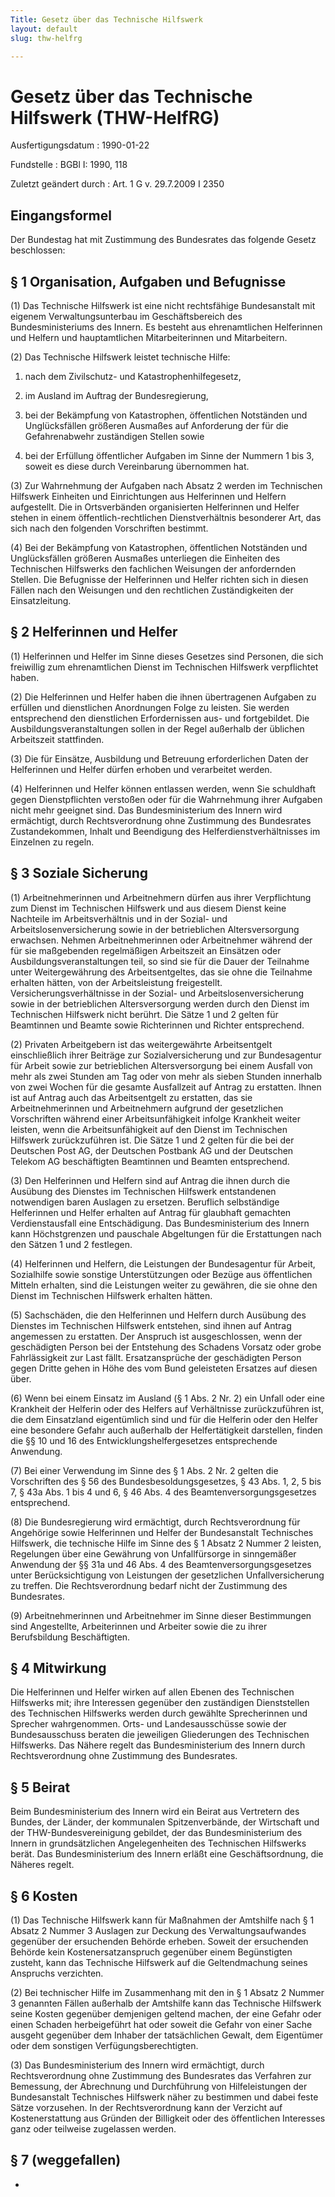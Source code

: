 ```yaml
---
Title: Gesetz über das Technische Hilfswerk
layout: default
slug: thw-helfrg

---
```


# Gesetz über das Technische Hilfswerk (THW-HelfRG)

Ausfertigungsdatum
:   1990-01-22

Fundstelle
:   BGBl I: 1990, 118

Zuletzt geändert durch
:   Art. 1 G v. 29.7.2009 I 2350


## Eingangsformel

Der Bundestag hat mit Zustimmung des Bundesrates das folgende Gesetz
beschlossen:


## § 1 Organisation, Aufgaben und Befugnisse

(1) Das Technische Hilfswerk ist eine nicht rechtsfähige Bundesanstalt
mit eigenem Verwaltungsunterbau im Geschäftsbereich des
Bundesministeriums des Innern. Es besteht aus ehrenamtlichen
Helferinnen und Helfern und hauptamtlichen Mitarbeiterinnen und
Mitarbeitern.

(2) Das Technische Hilfswerk leistet technische Hilfe:

1.  nach dem Zivilschutz- und Katastrophenhilfegesetz,


2.  im Ausland im Auftrag der Bundesregierung,


3.  bei der Bekämpfung von Katastrophen, öffentlichen Notständen und
    Unglücksfällen größeren Ausmaßes auf Anforderung der für die
    Gefahrenabwehr zuständigen Stellen sowie


4.  bei der Erfüllung öffentlicher Aufgaben im Sinne der Nummern 1 bis 3,
    soweit es diese durch Vereinbarung übernommen hat.




(3) Zur Wahrnehmung der Aufgaben nach Absatz 2 werden im Technischen
Hilfswerk Einheiten und Einrichtungen aus Helferinnen und Helfern
aufgestellt. Die in Ortsverbänden organisierten Helferinnen und Helfer
stehen in einem öffentlich-rechtlichen Dienstverhältnis besonderer
Art, das sich nach den folgenden Vorschriften bestimmt.

(4) Bei der Bekämpfung von Katastrophen, öffentlichen Notständen und
Unglücksfällen größeren Ausmaßes unterliegen die Einheiten des
Technischen Hilfswerks den fachlichen Weisungen der anfordernden
Stellen. Die Befugnisse der Helferinnen und Helfer richten sich in
diesen Fällen nach den Weisungen und den rechtlichen Zuständigkeiten
der Einsatzleitung.


## § 2 Helferinnen und Helfer

(1) Helferinnen und Helfer im Sinne dieses Gesetzes sind Personen, die
sich freiwillig zum ehrenamtlichen Dienst im Technischen Hilfswerk
verpflichtet haben.

(2) Die Helferinnen und Helfer haben die ihnen übertragenen Aufgaben
zu erfüllen und dienstlichen Anordnungen Folge zu leisten. Sie werden
entsprechend den dienstlichen Erfordernissen aus- und fortgebildet.
Die Ausbildungsveranstaltungen sollen in der Regel außerhalb der
üblichen Arbeitszeit stattfinden.

(3) Die für Einsätze, Ausbildung und Betreuung erforderlichen Daten
der Helferinnen und Helfer dürfen erhoben und verarbeitet werden.

(4) Helferinnen und Helfer können entlassen werden, wenn Sie
schuldhaft gegen Dienstpflichten verstoßen oder für die Wahrnehmung
ihrer Aufgaben nicht mehr geeignet sind. Das Bundesministerium des
Innern wird ermächtigt, durch Rechtsverordnung ohne Zustimmung des
Bundesrates Zustandekommen, Inhalt und Beendigung des
Helferdienstverhältnisses im Einzelnen zu regeln.


## § 3 Soziale Sicherung

(1) Arbeitnehmerinnen und Arbeitnehmern dürfen aus ihrer Verpflichtung
zum Dienst im Technischen Hilfswerk und aus diesem Dienst keine
Nachteile im Arbeitsverhältnis und in der Sozial- und
Arbeitslosenversicherung sowie in der betrieblichen Altersversorgung
erwachsen. Nehmen Arbeitnehmerinnen oder Arbeitnehmer während der für
sie maßgebenden regelmäßigen Arbeitszeit an Einsätzen oder
Ausbildungsveranstaltungen teil, so sind sie für die Dauer der
Teilnahme unter Weitergewährung des Arbeitsentgeltes, das sie ohne die
Teilnahme erhalten hätten, von der Arbeitsleistung freigestellt.
Versicherungsverhältnisse in der Sozial- und Arbeitslosenversicherung
sowie in der betrieblichen Altersversorgung werden durch den Dienst im
Technischen Hilfswerk nicht berührt. Die Sätze 1 und 2 gelten für
Beamtinnen und Beamte sowie Richterinnen und Richter entsprechend.

(2) Privaten Arbeitgebern ist das weitergewährte Arbeitsentgelt
einschließlich ihrer Beiträge zur Sozialversicherung und zur
Bundesagentur für Arbeit sowie zur betrieblichen Altersversorgung bei
einem Ausfall von mehr als zwei Stunden am Tag oder von mehr als
sieben Stunden innerhalb von zwei Wochen für die gesamte Ausfallzeit
auf Antrag zu erstatten. Ihnen ist auf Antrag auch das Arbeitsentgelt
zu erstatten, das sie Arbeitnehmerinnen und Arbeitnehmern aufgrund der
gesetzlichen Vorschriften während einer Arbeitsunfähigkeit infolge
Krankheit weiter leisten, wenn die Arbeitsunfähigkeit auf den Dienst
im Technischen Hilfswerk zurückzuführen ist. Die Sätze 1 und 2 gelten
für die bei der Deutschen Post AG, der Deutschen Postbank AG und der
Deutschen Telekom AG beschäftigten Beamtinnen und Beamten
entsprechend.

(3) Den Helferinnen und Helfern sind auf Antrag die ihnen durch die
Ausübung des Dienstes im Technischen Hilfswerk entstandenen
notwendigen baren Auslagen zu ersetzen. Beruflich selbständige
Helferinnen und Helfer erhalten auf Antrag für glaubhaft gemachten
Verdienstausfall eine Entschädigung. Das Bundesministerium des Innern
kann Höchstgrenzen und pauschale Abgeltungen für die Erstattungen nach
den Sätzen 1 und 2 festlegen.

(4) Helferinnen und Helfern, die Leistungen der Bundesagentur für
Arbeit, Sozialhilfe sowie sonstige Unterstützungen oder Bezüge aus
öffentlichen Mitteln erhalten, sind die Leistungen weiter zu gewähren,
die sie ohne den Dienst im Technischen Hilfswerk erhalten hätten.

(5) Sachschäden, die den Helferinnen und Helfern durch Ausübung des
Dienstes im Technischen Hilfswerk entstehen, sind ihnen auf Antrag
angemessen zu erstatten. Der Anspruch ist ausgeschlossen, wenn der
geschädigten Person bei der Entstehung des Schadens Vorsatz oder grobe
Fahrlässigkeit zur Last fällt. Ersatzansprüche der geschädigten Person
gegen Dritte gehen in Höhe des vom Bund geleisteten Ersatzes auf
diesen über.

(6) Wenn bei einem Einsatz im Ausland (§ 1 Abs. 2 Nr. 2) ein Unfall
oder eine Krankheit der Helferin oder des Helfers auf Verhältnisse
zurückzuführen ist, die dem Einsatzland eigentümlich sind und für die
Helferin oder den Helfer eine besondere Gefahr auch außerhalb der
Helfertätigkeit darstellen, finden die §§ 10 und 16 des
Entwicklungshelfergesetzes entsprechende Anwendung.

(7) Bei einer Verwendung im Sinne des § 1 Abs. 2 Nr. 2 gelten die
Vorschriften des § 56 des Bundesbesoldungsgesetzes, § 43 Abs. 1, 2, 5
bis 7, § 43a Abs. 1 bis 4 und 6, § 46 Abs. 4 des
Beamtenversorgungsgesetzes entsprechend.

(8) Die Bundesregierung wird ermächtigt, durch Rechtsverordnung für
Angehörige sowie Helferinnen und Helfer der Bundesanstalt Technisches
Hilfswerk, die technische Hilfe im Sinne des § 1 Absatz 2 Nummer 2
leisten, Regelungen über eine Gewährung von Unfallfürsorge in
sinngemäßer Anwendung der §§ 31a und 46 Abs. 4 des
Beamtenversorgungsgesetzes unter Berücksichtigung von Leistungen der
gesetzlichen Unfallversicherung zu treffen. Die Rechtsverordnung
bedarf nicht der Zustimmung des Bundesrates.

(9) Arbeitnehmerinnen und Arbeitnehmer im Sinne dieser Bestimmungen
sind Angestellte, Arbeiterinnen und Arbeiter sowie die zu ihrer
Berufsbildung Beschäftigten.


## § 4 Mitwirkung

Die Helferinnen und Helfer wirken auf allen Ebenen des Technischen
Hilfswerks mit; ihre Interessen gegenüber den zuständigen
Dienststellen des Technischen Hilfswerks werden durch gewählte
Sprecherinnen und Sprecher wahrgenommen. Orts- und Landesausschüsse
sowie der Bundesausschuss beraten die jeweiligen Gliederungen des
Technischen Hilfswerks. Das Nähere regelt das Bundesministerium des
Innern durch Rechtsverordnung ohne Zustimmung des Bundesrates.


## § 5 Beirat

Beim Bundesministerium des Innern wird ein Beirat aus Vertretern des
Bundes, der Länder, der kommunalen Spitzenverbände, der Wirtschaft und
der THW-Bundesvereinigung gebildet, der das Bundesministerium des
Innern in grundsätzlichen Angelegenheiten des Technischen Hilfswerks
berät. Das Bundesministerium des Innern erläßt eine Geschäftsordnung,
die Näheres regelt.


## § 6 Kosten

(1) Das Technische Hilfswerk kann für Maßnahmen der Amtshilfe nach § 1
Absatz 2 Nummer 3 Auslagen zur Deckung des Verwaltungsaufwandes
gegenüber der ersuchenden Behörde erheben. Soweit der ersuchenden
Behörde kein Kostenersatzanspruch gegenüber einem Begünstigten
zusteht, kann das Technische Hilfswerk auf die Geltendmachung seines
Anspruchs verzichten.

(2) Bei technischer Hilfe im Zusammenhang mit den in § 1 Absatz 2
Nummer 3 genannten Fällen außerhalb der Amtshilfe kann das Technische
Hilfswerk seine Kosten gegenüber demjenigen geltend machen, der eine
Gefahr oder einen Schaden herbeigeführt hat oder soweit die Gefahr von
einer Sache ausgeht gegenüber dem Inhaber der tatsächlichen Gewalt,
dem Eigentümer oder dem sonstigen Verfügungsberechtigten.

(3) Das Bundesministerium des Innern wird ermächtigt, durch
Rechtsverordnung ohne Zustimmung des Bundesrates das Verfahren zur
Bemessung, der Abrechnung und Durchführung von Hilfeleistungen der
Bundesanstalt Technisches Hilfswerk näher zu bestimmen und dabei feste
Sätze vorzusehen. In der Rechtsverordnung kann der Verzicht auf
Kostenerstattung aus Gründen der Billigkeit oder des öffentlichen
Interesses ganz oder teilweise zugelassen werden.


## § 7 (weggefallen)

-

